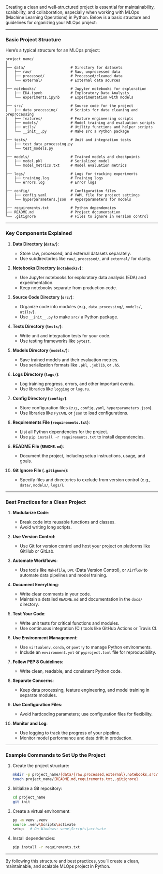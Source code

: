 Creating a clean and well-structured project is essential for maintainability, scalability, and collaboration, especially when working with MLOps (Machine Learning Operations) in Python. Below is a basic structure and guidelines for organizing your MLOps project:

---

### **Basic Project Structure**
Here’s a typical structure for an MLOps project:

```
project_name/
│
├── data/                     # Directory for datasets
│   ├── raw/                  # Raw, unprocessed data
│   ├── processed/            # Processed/cleaned data
│   └── external/             # External data sources
│
├── notebooks/                # Jupyter notebooks for exploration
│   ├── EDA.ipynb             # Exploratory Data Analysis
│   └── experiments.ipynb     # Experimentation with models
│
├── src/                      # Source code for the project
│   ├── data_processing/      # Scripts for data cleaning and preprocessing
│   ├── features/             # Feature engineering scripts
│   ├── models/               # Model training and evaluation scripts
│   ├── utils/                # Utility functions and helper scripts
│   └── __init__.py           # Make src a Python package
│
├── tests/                    # Unit and integration tests
│   ├── test_data_processing.py
│   └── test_models.py
│
├── models/                   # Trained models and checkpoints
│   ├── model.pkl             # Serialized model
│   └── model_metrics.txt     # Model evaluation metrics
│
├── logs/                     # Logs for tracking experiments
│   ├── training.log          # Training logs
│   └── errors.log            # Error logs
│
├── config/                   # Configuration files
│   ├── config.yaml           # YAML file for project settings
│   └── hyperparameters.json  # Hyperparameters for models
│
├── requirements.txt          # Python dependencies
├── README.md                 # Project documentation
└── .gitignore                # Files to ignore in version control
```

---

### **Key Components Explained**

1. **Data Directory (`data/`)**:
   - Store raw, processed, and external datasets separately.
   - Use subdirectories like `raw/`, `processed/`, and `external/` for clarity.

2. **Notebooks Directory (`notebooks/`)**:
   - Use Jupyter notebooks for exploratory data analysis (EDA) and experimentation.
   - Keep notebooks separate from production code.

3. **Source Code Directory (`src/`)**:
   - Organize code into modules (e.g., `data_processing/`, `models/`, `utils/`).
   - Use `__init__.py` to make `src/` a Python package.

4. **Tests Directory (`tests/`)**:
   - Write unit and integration tests for your code.
   - Use testing frameworks like `pytest`.

5. **Models Directory (`models/`)**:
   - Save trained models and their evaluation metrics.
   - Use serialization formats like `.pkl`, `.joblib`, or `.h5`.

6. **Logs Directory (`logs/`)**:
   - Log training progress, errors, and other important events.
   - Use libraries like `logging` or `loguru`.

7. **Config Directory (`config/`)**:
   - Store configuration files (e.g., `config.yaml`, `hyperparameters.json`).
   - Use libraries like `PyYAML` or `json` to load configurations.

8. **Requirements File (`requirements.txt`)**:
   - List all Python dependencies for the project.
   - Use `pip install -r requirements.txt` to install dependencies.

9. **README File (`README.md`)**:
   - Document the project, including setup instructions, usage, and goals.

10. **Git Ignore File (`.gitignore`)**:
    - Specify files and directories to exclude from version control (e.g., `data/`, `models/`, `logs/`).

---

### **Best Practices for a Clean Project**

1. **Modularize Code**:
   - Break code into reusable functions and classes.
   - Avoid writing long scripts.

2. **Use Version Control**:
   - Use Git for version control and host your project on platforms like GitHub or GitLab.

3. **Automate Workflows**:
   - Use tools like `Makefile`, `DVC` (Data Version Control), or `Airflow` to automate data pipelines and model training.

4. **Document Everything**:
   - Write clear comments in your code.
   - Maintain a detailed `README.md` and documentation in the `docs/` directory.

5. **Test Your Code**:
   - Write unit tests for critical functions and modules.
   - Use continuous integration (CI) tools like GitHub Actions or Travis CI.

6. **Use Environment Management**:
   - Use `virtualenv`, `conda`, or `poetry` to manage Python environments.
   - Include an `environment.yml` or `pyproject.toml` file for reproducibility.

7. **Follow PEP 8 Guidelines**:
   - Write clean, readable, and consistent Python code.

8. **Separate Concerns**:
   - Keep data processing, feature engineering, and model training in separate modules.

9. **Use Configuration Files**:
   - Avoid hardcoding parameters; use configuration files for flexibility.

10. **Monitor and Log**:
    - Use logging to track the progress of your pipeline.
    - Monitor model performance and data drift in production.

---

### **Example Commands to Set Up the Project**

1. Create the project structure:
   ```bash
   mkdir -p project_name/{data/{raw,processed,external},notebooks,src/{data_processing,features,models,utils},tests,models,logs,config}
   touch project_name/{README.md,requirements.txt,.gitignore}
   ```

2. Initialize a Git repository:
   ```bash
   cd project_name
   git init
   ```

3. Create a virtual environment:
   ```bash
   py -m venv .venv
   source .venv\Scripts\activate
   setup   # On Windows: venv\Scripts\activate
   ```

4. Install dependencies:
   ```bash
   pip install -r requirements.txt
   ```

---

By following this structure and best practices, you’ll create a clean, maintainable, and scalable MLOps project in Python.